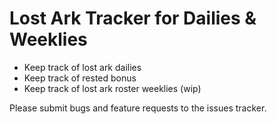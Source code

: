 # Lost Ark Tracker for Dailies & Weeklies
- Keep track of lost ark dailies
- Keep track of rested bonus
- Keep track of lost ark roster weeklies (wip)

Please submit bugs and feature requests to the issues tracker.
